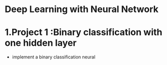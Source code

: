 # Deep Learning with Neural Network

# 1.Project 1 :Binary classification with one hidden layer

* implement a binary classification neural 


